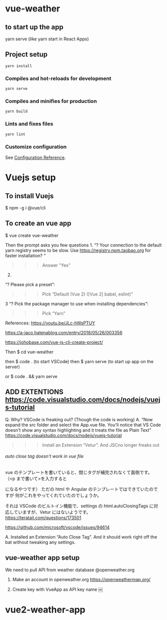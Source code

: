 # vue-weather

## to start up the app

yarn serve (like yarn start in React Apps)

## Project setup

```
yarn install
```

### Compiles and hot-reloads for development

```
yarn serve
```

### Compiles and minifies for production

```
yarn build
```

### Lints and fixes files

```
yarn lint
```

### Customize configuration

See [Configuration Reference](https://cli.vuejs.org/config/).

# Vuejs setup

## To install Vuejs

\$ npm -g i @vue/cli

## To create an vue app

\$ vue create vue-weather

Then the prompt asks you few questions 1.
“? Your connection to the default yarn registry seems to be slow.
Use https://registry.npm.taobao.org for faster installation? “

> > > Answer “Yes”

2.
“? Please pick a preset”:

> > > Pick “Default (Vue 2) ([Vue 2] babel, eslint)”

3
“? Pick the package manager to use when installing dependencies”:

> > > Pick “Yarn”

References:
https://youtu.be/JLc-hWsPTUY

https://a-jaco.hatenablog.com/entry/2018/05/26/003356

https://johobase.com/vue-js-cli-create-project/

Then
\$ cd vue-weather

then
$ code . (to start VSCode)
then 
$ yarn serve (to start up app on the server)

or
\$ code . && yarn serve

## ADD EXTENTIONS https://code.visualstudio.com/docs/nodejs/vuejs-tutorial

Q. Why? VSCode is freaking out? (Though the code is working)
A. “Now expand the src folder and select the App.vue file. You'll notice that VS Code doesn't show any syntax highlighting and it treats the file as Plain Text”
https://code.visualstudio.com/docs/nodejs/vuejs-tutorial

> > > Install an Extension “Vetur”. And JSCno longer freaks out

###### auto close tag doesn't work in vue file

vue のテンプレートを書いていると、閉じタグが補完されなくて面倒です。
（<p まで書いて>を入力すると<p></P>になるやつです）
ただの html や Angular のテンプレートではできていたのですが
何がこれをやってくれていたのでしょうか。

それは VSCode のビルトイン機能で、settings の html.autoClosingTags に対応していますが、Vetur にはないようです。
https://teratail.com/questions/173501

https://github.com/microsoft/vscode/issues/94614

A. Installed an Extension “Auto Close Tag”. And it should work right off the bat without tweaking any settings.

## vue-weather app setup

We need to pull API from weather database @openweather.org

1. Make an account in openweather.org
   https://openweathermap.org/

2. Create key with VueApp as API key name
   ￼
# vue2-weather-app
